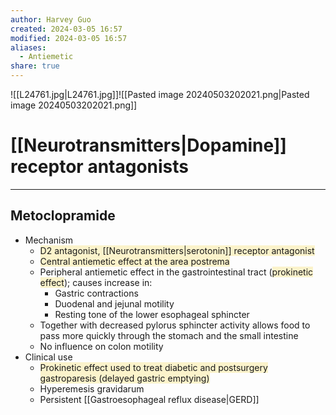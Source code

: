 ```yaml
---
author: Harvey Guo
created: 2024-03-05 16:57
modified: 2024-03-05 16:57
aliases:
  - Antiemetic
share: true
---
```

![[L24761.jpg|L24761.jpg]]![[Pasted image 20240503202021.png|Pasted image 20240503202021.png]]
# [[Neurotransmitters|Dopamine]] receptor antagonists
---
## Metoclopramide
- Mechanism
	- <span style="background:rgba(240, 200, 0, 0.2)">D2 antagonist, [[Neurotransmitters|serotonin]] receptor antagonist</span> 
	- <span style="background:rgba(240, 200, 0, 0.2)">Central antiemetic effect at the area postrema</span>
	- Peripheral antiemetic effect in the gastrointestinal tract (<span style="background:rgba(240, 200, 0, 0.2)">prokinetic effect</span>); causes increase in:
		- Gastric contractions
		- Duodenal and jejunal motility
		- Resting tone of the lower esophageal sphincter
	- Together with decreased pylorus sphincter activity allows food to pass more quickly through the stomach and the small intestine
	- No influence on colon motility
- Clinical use
	- <span style="background:rgba(240, 200, 0, 0.2)">Prokinetic effect used to treat diabetic and postsurgery gastroparesis (delayed gastric emptying)</span>
	- Hyperemesis gravidarum
	- Persistent [[Gastroesophageal reflux disease|GERD]]
